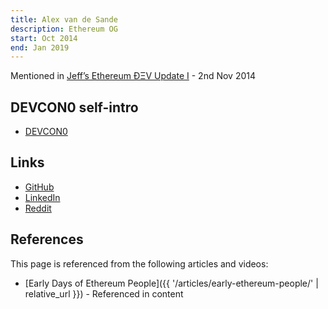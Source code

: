 ```yaml
---
title: Alex van de Sande
description: Ethereum OG
start: Oct 2014
end: Jan 2019
---
```


Mentioned in [Jeff’s Ethereum ÐΞV Update I](https://blog.ethereum.org/2014/11/02/jeffs-ethereum-dev-update) - 2nd Nov 2014

## DEVCON0 self-intro
- [DEVCON0](https://youtu.be/_BvvUlKDqp0?t=26m38s)

## Links
- [GitHub](https://github.com/alexvandesande)
- [LinkedIn](https://www.linkedin.com/in/alexvandesande/)
- [Reddit](https://www.reddit.com/user/avsa/)

## References

This page is referenced from the following articles and videos:

- [Early Days of Ethereum People]({{ '/articles/early-ethereum-people/' | relative_url }}) - Referenced in content